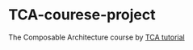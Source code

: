 # TCA-courese-project
The Composable Architecture course by [TCA tutorial](https://pointfreeco.github.io/swift-composable-architecture/main/tutorials/meetcomposablearchitecture/)
